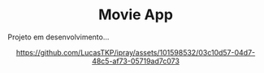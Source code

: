 <h1 align="center">Movie App</h1>
<div>
Projeto em desenvolvimento...
</div>  
  

<div align="center">
  



https://github.com/LucasTKP/ipray/assets/101598532/03c10d57-04d7-48c5-af73-05719ad7c073



</div>



